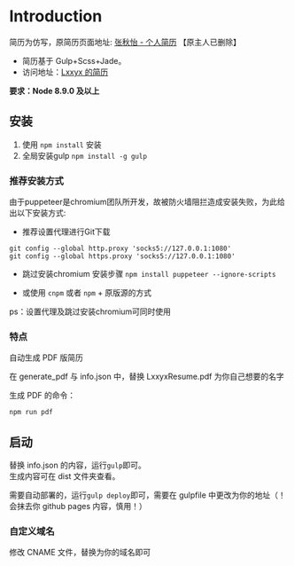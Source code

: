 # Introduction

简历为仿写，原简历页面地址: [张秋怡 - 个人简历](https://joyeecheung.github.io/resume/) 【原主人已删除】

* 简历基于 Gulp+Scss+Jade。  
* 访问地址：[Lxxyx 的简历](https://resume.lxxyx.cn)

**要求：Node 8.9.0 及以上**

## 安装

1. 使用 `npm install` 安装
2. 全局安装gulp `npm install -g gulp`

### 推荐安装方式

由于puppeteer是chromium团队所开发，故被防火墙阻拦造成安装失败，为此给出以下安装方式:

* 推荐设置代理进行Git下载
```
git config --global http.proxy 'socks5://127.0.0.1:1080'
git config --global https.proxy 'socks5://127.0.0.1:1080'
```
* 跳过安装chromium 安装步骤 `npm install puppeteer --ignore-scripts`

* 或使用 `cnpm` 或者 `npm` + 原版源的方式

ps：设置代理及跳过安装chromium可同时使用

### 特点

自动生成 PDF 版简历

在 generate_pdf 与 info.json 中，替换 LxxyxResume.pdf 为你自己想要的名字

生成 PDF 的命令：

```bash
npm run pdf
```

## 启动

替换 info.json 的内容，运行`gulp`即可。  
生成内容可在 dist 文件夹查看。

需要自动部署的，运行`gulp deploy`即可，需要在 gulpfile 中更改为你的地址（！会抹去你 github pages 内容，慎用！）

### 自定义域名

修改 CNAME 文件，替换为你的域名即可
